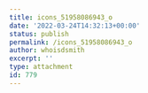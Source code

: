 ```yaml
---
title: icons_51958086943_o
date: '2022-03-24T14:32:13+00:00'
status: publish
permalink: /icons_51958086943_o
author: whoisdsmith
excerpt: ''
type: attachment
id: 779
---
```

<!DOCTYPE html PUBLIC "-//W3C//DTD HTML 4.0 Transitional//EN" "http://www.w3.org/TR/REC-html40/loose.dtd">
<?xml encoding="UTF-8">
